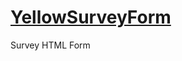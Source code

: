 # <a href="https://ardeshirv.github.io/YellowSurveyForm/" alt="Navigate to Yellow Survey Form">YellowSurveyForm</a>
Survey HTML Form
